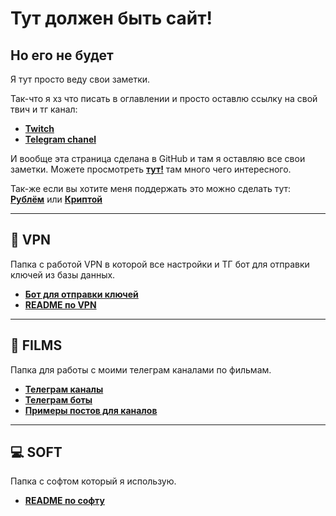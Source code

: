 # Тут должен быть сайт!
## Но его не будет
Я тут просто веду свои заметки.


Так-что я хз что писать в оглавлении и просто оставлю ссылку на свой твич и тг канал:
- **[Twitch](https://www.twitch.tv/dosash)**
- **[Telegram chanel](https://t.me/Dosash)**

И вообще эта страница сделана в GitHub и там я оставляю все свои заметки. Можете просмотреть **[тут!](https://github.com/Dosash/Dosash)** там много чего интересного.

Так-же если вы хотите меня поддержать это можно сделать тут: **[Рублём](https://pay.cloudtips.ru/p/894f4248)** или **[Криптой](https://www.cropty.io/ru/@dosash)**

---

## 🔮 VPN
Папка с работой VPN в которой все настройки и ТГ бот для отправки ключей из базы данных. 
- **[Бот для отправки ключей](https://github.com/Dosash/Dosash/blob/80435f8e693e983b0b706e257f556c0955091bb2/Notion/VPN/Bot_telegam_token_send)**
- **[README по VPN](https://github.com/Dosash/Dosash/blob/80435f8e693e983b0b706e257f556c0955091bb2/Notion/VPN/README.md)**

---

## 🎥 FILMS
Папка для работы с моими телеграм каналами по фильмам.
- **[Телеграм каналы](https://github.com/Dosash/Dosash/blob/80435f8e693e983b0b706e257f556c0955091bb2/Notion/Films_tg_chanel/tg_chanel.md)**
- **[Телеграм боты](https://github.com/Dosash/Dosash/blob/80435f8e693e983b0b706e257f556c0955091bb2/Notion/Films_tg_chanel/tg_bots.md)**
- **[Примеры постов для каналов](https://github.com/Dosash/Dosash/blob/80435f8e693e983b0b706e257f556c0955091bb2/Notion/Films_tg_chanel/post.md)**

---

## 💻 SOFT
Папка с софтом который я использую.
- **[README по софту](https://github.com/Dosash/Dosash/blob/80435f8e693e983b0b706e257f556c0955091bb2/Notion/soft/README.md)**